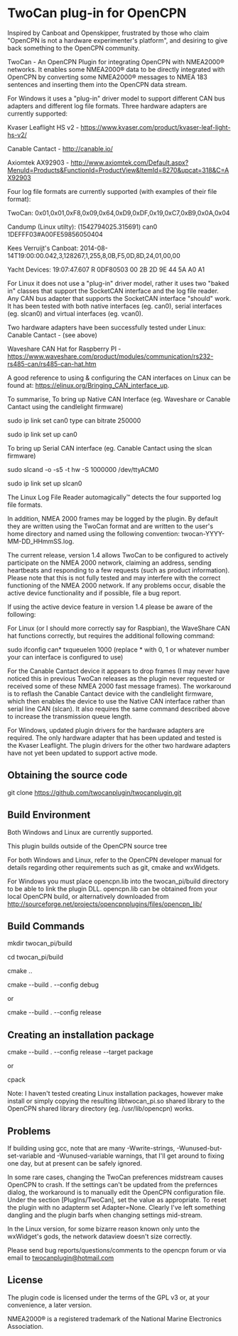 ﻿TwoCan plug-in for OpenCPN
==========================

Inspired by Canboat and Openskipper, frustrated by those who claim "OpenCPN is not a hardware experimenter's platform", and desiring to give back something to the OpenCPN community.

TwoCan - An OpenCPN Plugin for integrating OpenCPN with NMEA2000® networks. It enables some NMEA2000® data to be directly integrated with OpenCPN by converting some NMEA2000® messages to NMEA 183 sentences and inserting them into the OpenCPN data stream.

For Windows it uses a "plug-in" driver model to support different CAN bus adapters and different log file formats. 
Three hardware adapters are currently supported:

Kvaser Leaflight HS v2 - https://www.kvaser.com/product/kvaser-leaf-light-hs-v2/

Canable Cantact - http://canable.io/

Axiomtek AX92903 - http://www.axiomtek.com/Default.aspx?MenuId=Products&FunctionId=ProductView&ItemId=8270&upcat=318&C=AX92903

Four log file formats are currently supported (with examples of their file format):

TwoCan: 0x01,0x01,0xF8,0x09,0x64,0xD9,0xDF,0x19,0xC7,0xB9,0x0A,0x04

Candump (Linux utilty): (1542794025.315691) can0 1DEFFF03#A00FE59856050404  

Kees Verruijt's Canboat: 2014-08-14T19:00:00.042,3,128267,1,255,8,0B,F5,0D,8D,24,01,00,00

Yacht Devices: 19:07:47.607 R 0DF80503 00 2B 2D 9E 44 5A A0 A1

For Linux it does not use a "plug-in" driver model, rather it uses two "baked in" classes that support the SocketCAN interface and the log file reader. Any CAN bus adapter that supports the SocketCAN interface "should" work. It has been tested with both native interfaces (eg. can0), serial interfaces (eg. slcan0) and virtual interfaces (eg. vcan0). 

Two hardware adapters have been successfully tested under Linux:
Canable Cantact - (see above)

Waveshare CAN Hat for Raspberry PI - https://www.waveshare.com/product/modules/communication/rs232-rs485-can/rs485-can-hat.htm

A good reference to using & configuring the CAN interfaces on Linux can be found at: https://elinux.org/Bringing_CAN_interface_up.

To summarise,
To bring up Native CAN Interface (eg. Waveshare or Canable Cantact using the candlelight firmware)

sudo ip link set can0 type can bitrate 250000

sudo ip link set up can0

To bring up Serial CAN interface (eg. Canable Cantact using the slcan firmware)

sudo slcand -o -s5 -t hw -S 1000000 /dev/ttyACM0

sudo ip link set up slcan0

The Linux Log File Reader automagically™ detects the four supported log file formats.

In addition, NMEA 2000 frames may be logged by the plugin. By default they are written using the TwoCan format and are written to the user's home directory and named using the following convention: twocan-YYYY-MM-DD_HHmmSS.log.

The current release, version 1.4 allows TwoCan to be configured to actively participate on the NMEA 2000 network, claiming an address, sending heartbeats and responding to a few requests (such as product information). Please note that this is not fully tested and may interfere with the correct functioning of the NMEA 2000 network. If any problems occur, disable the active device functionality and if possible, file a bug report.

If using the active device feature in version 1.4 please be aware of the following:

For Linux (or I should more correctly say for Raspbian), the WaveShare CAN hat functions correctly, but requires the additional following command:

sudo ifconfig can* txqueuelen 1000 (replace * with 0, 1 or whatever number your can interface is configured to use) 

For the Canable Cantact device it appears to drop frames (I may never have noticed this in previous TwoCan releases as the plugin never requested or received some of these NMEA 2000 fast message frames). The workaround is to reflash the Canable Cantact device with the candlelight firmware, which then enables the device to use the Native CAN interface rather than serial line CAN (slcan). It also requires the same command described above to increase the transmission queue length.

For Windows, updated plugin drivers for the hardware adapters are required. The only hardware adapter that has been updated and tested is the Kvaser Leaflight. The plugin drivers for the other two hardware adapters have not yet been updated to support active mode.

Obtaining the source code
-------------------------

git clone https://github.com/twocanplugin/twocanplugin.git


Build Environment
-----------------

Both Windows and Linux are currently supported.

This plugin builds outside of the OpenCPN source tree

For both Windows and Linux, refer to the OpenCPN developer manual for details regarding other requirements such as git, cmake and wxWidgets.

For Windows you must place opencpn.lib into the twocan_pi/build directory to be able to link the plugin DLL. opencpn.lib can be obtained from your local OpenCPN build, or alternatively downloaded from http://sourceforge.net/projects/opencpnplugins/files/opencpn_lib/

Build Commands
--------------
 mkdir twocan_pi/build

 cd twocan_pi/build

 cmake ..

 cmake --build . --config debug

  or

 cmake --build . --config release

Creating an installation package
--------------------------------
 cmake --build . --config release --target package

  or

 cpack

Note: I haven't tested creating Linux installation packages, however make install or simply copying the resulting libtwocan_pi.so shared library to the OpenCPN shared library directory (eg. /usr/lib/opencpn) works.

Problems
--------
If building using gcc, note that are many -Wwrite-strings, -Wunused-but-set-variable and -Wunused-variable warnings, that I'll get around to fixing one day, but at present can be safely ignored.

In some rare cases, changing the TwoCan preferences midstream causes OpenCPN to crash. If the settings can't be updated from the prefernces dialog, the workaround is to manually edit the OpenCPN configuration file. Under the section [PlugIns/TwoCan], set the value as appropriate. To reset the plugin with no adapterm set Adapter=None. Clearly I've left something dangling and the plugin barfs when changing settings mid-stream.

In the Linux version, for some bizarre reason known only unto the wxWidget's gods, the network dataview doesn't size correctly.

Please send bug reports/questions/comments to the opencpn forum or via email to twocanplugin@hotmail.com


License
-------
The plugin code is licensed under the terms of the GPL v3 or, at your convenience, a later version.

NMEA2000® is a registered trademark of the National Marine Electronics Association.
